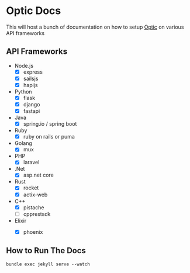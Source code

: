 # Optic Docs

This will host a bunch of documentation on how to setup [Optic](https://useoptic.com) on various API frameworks

## API Frameworks

- Node.js
	- [X] express
	- [X] sailsjs
	- [X] hapijs
- Python
	- [X] flask
	- [X] django
	- [X] fastapi
- Java
	- [X] spring.io / spring boot
- Ruby
	- [X] ruby on rails or puma
- Golang
	- [X] mux
- PHP
	- [X] laravel
- .Net
	- [X] asp.net core
- Rust
	- [X] rocket
	- [X] actix-web
- C++
	- [X] pistache
	- [ ] cpprestsdk
- Elixir
	- [X] phoenix


## How to Run The Docs

	bundle exec jekyll serve --watch
